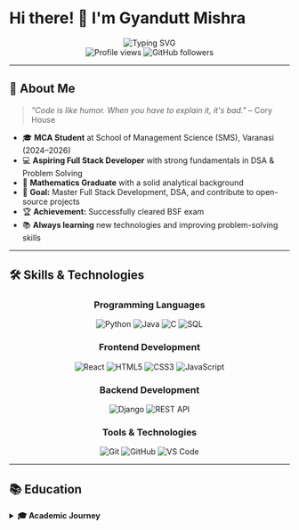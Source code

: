 # Hi there! 👋 I'm Gyandutt Mishra

<div align="center">
  <img src="https://readme-typing-svg.herokuapp.com?font=Fira+Code&pause=1000&color=2196F3&center=true&vCenter=true&width=435&lines=Aspiring+Full+Stack+Developer;MCA+Student+%7C+Class+of+2026;Strong+in+DSA+%26+Problem+Solving;Mathematics+Enthusiast;Open+Source+Contributor" alt="Typing SVG" />
</div>

<div align="center">
  <img src="https://komarev.com/ghpvc/?username=yourusername&label=Profile%20views&color=0e75b6&style=flat" alt="Profile views" />
  <img src="https://img.shields.io/github/followers/yourusername?label=Followers&style=social" alt="GitHub followers" />
</div>

---

## 🚀 About Me

> *"Code is like humor. When you have to explain it, it's bad."* – Cory House

- 🎓 **MCA Student** at School of Management Science (SMS), Varanasi (2024–2026)
- 💻 **Aspiring Full Stack Developer** with strong fundamentals in DSA & Problem Solving
- 🧮 **Mathematics Graduate** with a solid analytical background
- 🎯 **Goal:** Master Full Stack Development, DSA, and contribute to open-source projects
- 🏆 **Achievement:** Successfully cleared BSF exam
- 📚 **Always learning** new technologies and improving problem-solving skills

---

## 🛠️ Skills & Technologies

<div align="center">

### Programming Languages
![Python](https://img.shields.io/badge/Python-3776AB?style=for-the-badge&logo=python&logoColor=white)
![Java](https://img.shields.io/badge/Java-ED8B00?style=for-the-badge&logo=openjdk&logoColor=white)
![C](https://img.shields.io/badge/C-00599C?style=for-the-badge&logo=c&logoColor=white)
![SQL](https://img.shields.io/badge/SQL-4479A1?style=for-the-badge&logo=mysql&logoColor=white)

### Frontend Development
![React](https://img.shields.io/badge/React-20232A?style=for-the-badge&logo=react&logoColor=61DAFB)
![HTML5](https://img.shields.io/badge/HTML5-E34F26?style=for-the-badge&logo=html5&logoColor=white)
![CSS3](https://img.shields.io/badge/CSS3-1572B6?style=for-the-badge&logo=css3&logoColor=white)
![JavaScript](https://img.shields.io/badge/JavaScript-F7DF1E?style=for-the-badge&logo=javascript&logoColor=black)

### Backend Development
![Django](https://img.shields.io/badge/Django-092E20?style=for-the-badge&logo=django&logoColor=white)
![REST API](https://img.shields.io/badge/REST-02569B?style=for-the-badge&logo=rest&logoColor=white)

### Tools & Technologies
![Git](https://img.shields.io/badge/Git-F05032?style=for-the-badge&logo=git&logoColor=white)
![GitHub](https://img.shields.io/badge/GitHub-100000?style=for-the-badge&logo=github&logoColor=white)
![VS Code](https://img.shields.io/badge/VS_Code-007ACC?style=for-the-badge&logo=visual-studio-code&logoColor=white)

</div>

---

## 📚 Education

<details>
<summary><b>🎓 Academic Journey</b></summary>

### 🎯 Master of Computer Applications (MCA)
**School of Management Science (SMS), Varanasi**  
*2024 – 2026*
- Focus: Software Development, Data Structures, Algorithms
- Current CGPA: Pursuing

### 🧮 Bachelor of Science in Mathematics
**Udai Pratap Autonomous College, Varanasi**  
*Graduated 2023*
- Strong foundation in analytical thinking and problem-solving
- Mathematical modeling and statistical analysis

*💡 "The best time to plant a tree was 20 years ago. The second best time is now." - Let's code the future together!* 🌱
